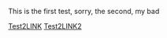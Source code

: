 This is the first test,
sorry, the  second, my bad

[Test2LINK](https://www.youtube.com/watch?v=GSPKZew-QRQ)
[Test2LINK2](https://www.youtube.com/watch?v=4ZUi5EP6rAI)
